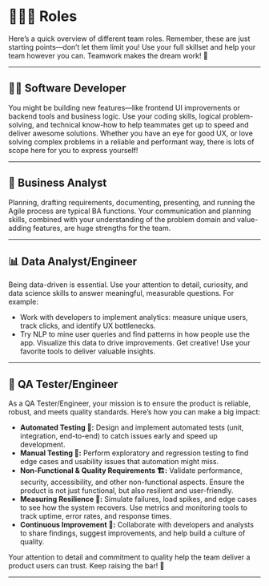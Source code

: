 # 🧑‍🤝‍🧑 Roles

Here’s a quick overview of different team roles. Remember, these are just starting points—don’t let them limit you! Use your full skillset and help your team however you can. Teamwork makes the dream work! 🚀

---

## 👩‍💻 Software Developer

You might be building new features—like frontend UI improvements or backend tools and business logic. Use your coding skills, logical problem-solving, and technical know-how to help teammates get up to speed and deliver awesome solutions. Whether you have an eye for good UX, or love solving complex problems in a reliable and performant way, there is lots of scope here for you to express yourself!

---

## 📝 Business Analyst

Planning, drafting requirements, documenting, presenting, and running the Agile process are typical BA functions. Your communication and planning skills, combined with your understanding of the problem domain and value-adding features, are huge strengths for the team.

---

## 📊 Data Analyst/Engineer

Being data-driven is essential. Use your attention to detail, curiosity, and data science skills to answer meaningful, measurable questions. For example:
- Work with developers to implement analytics: measure unique users, track clicks, and identify UX bottlenecks.
- Try NLP to mine user queries and find patterns in how people use the app. Visualize this data to drive improvements.
Get creative! Use your favorite tools to deliver valuable insights.

---

## 🧪 QA Tester/Engineer

As a QA Tester/Engineer, your mission is to ensure the product is reliable, robust, and meets quality standards. Here’s how you can make a big impact:

- **Automated Testing 🤖:** Design and implement automated tests (unit, integration, end-to-end) to catch issues early and speed up development.
- **Manual Testing 📝:** Perform exploratory and regression testing to find edge cases and usability issues that automation might miss.
- **Non-Functional & Quality Requirements 🏗️:** Validate performance, security, accessibility, and other non-functional aspects. Ensure the product is not just functional, but also resilient and user-friendly.
- **Measuring Resilience 💪:** Simulate failures, load spikes, and edge cases to see how the system recovers. Use metrics and monitoring tools to track uptime, error rates, and response times.
- **Continuous Improvement 🔄:** Collaborate with developers and analysts to share findings, suggest improvements, and help build a culture of quality.

Your attention to detail and commitment to quality help the team deliver a product users can trust. Keep raising the bar! 🌟

---
